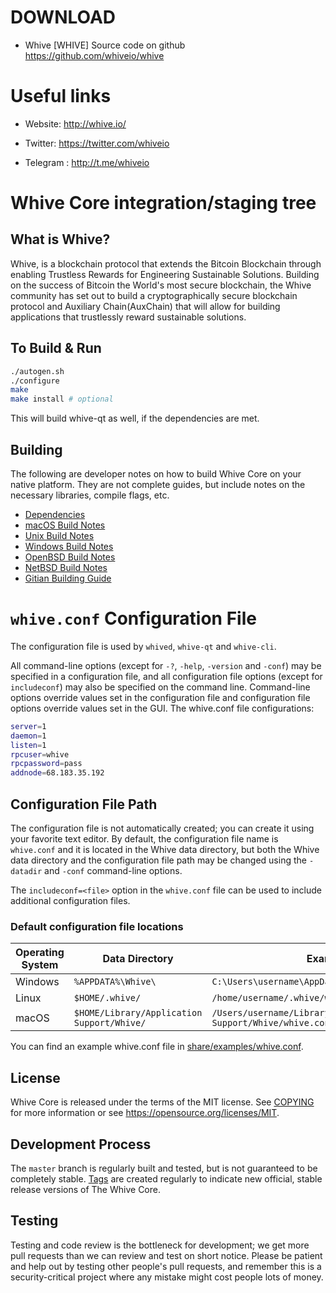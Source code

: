 
DOWNLOAD
========

* Whive [WHIVE] Source code on github https://github.com/whiveio/whive


Useful links
============

* Website:        http://whive.io/

* Twitter:        https://twitter.com/whiveio
* Telegram   :    http://t.me/whiveio


Whive Core integration/staging tree
=====================================

What is Whive?
----------------

Whive, is a blockchain protocol that extends the Bitcoin Blockchain through enabling Trustless Rewards for Engineering Sustainable Solutions. Building on the success of Bitcoin the World's most secure blockchain, the Whive community has set out to build a cryptographically secure blockchain protocol and Auxiliary Chain(AuxChain) that will allow for building applications that trustlessly reward sustainable solutions.

To Build & Run
---------------------

```bash
./autogen.sh
./configure
make
make install # optional
```

This will build whive-qt as well, if the dependencies are met.

Building
---------------------
The following are developer notes on how to build Whive Core on your native platform. They are not complete guides, but include notes on the necessary libraries, compile flags, etc.

- [Dependencies](doc/dependencies.md)
- [macOS Build Notes](doc/build-osx.md)
- [Unix Build Notes](doc/build-unix.md)
- [Windows Build Notes](doc/build-windows.md)
- [OpenBSD Build Notes](doc/build-openbsd.md)
- [NetBSD Build Notes](doc/build-netbsd.md)
- [Gitian Building Guide](doc/gitian-building.md)

# `whive.conf` Configuration File

The configuration file is used by `whived`, `whive-qt` and `whive-cli`.

All command-line options (except for `-?`, `-help`, `-version` and `-conf`) may be specified in a configuration file, and all configuration file options (except for `includeconf`) may also be specified on the command line. Command-line options override values set in the configuration file and configuration file options override values set in the GUI.
The whive.conf file configurations:
```bash
server=1
daemon=1
listen=1
rpcuser=whive
rpcpassword=pass
addnode=68.183.35.192
```

## Configuration File Path

The configuration file is not automatically created; you can create it using your favorite text editor. By default, the configuration file name is `whive.conf` and it is located in the Whive data directory, but both the Whive data directory and the configuration file path may be changed using the `-datadir` and `-conf` command-line options.

The `includeconf=<file>` option in the `whive.conf` file can be used to include additional configuration files.

### Default configuration file locations

Operating System | Data Directory | Example Path
-- | -- | --
Windows | `%APPDATA%\Whive\` | `C:\Users\username\AppData\Roaming\Whive\whive.conf`
Linux | `$HOME/.whive/` | `/home/username/.whive/whive.conf`
macOS | `$HOME/Library/Application Support/Whive/` | `/Users/username/Library/Application Support/Whive/whive.conf`

You can find an example whive.conf file in [share/examples/whive.conf](../share/examples/whive.conf).

License
-------

Whive Core is released under the terms of the MIT license. See [COPYING](COPYING) for more
information or see https://opensource.org/licenses/MIT.

Development Process
-------------------

The `master` branch is regularly built and tested, but is not guaranteed to be
completely stable. [Tags](https://github.com/whiveio/whive/tags) are created
regularly to indicate new official, stable release versions of The Whive Core.

Testing
-------

Testing and code review is the bottleneck for development; we get more pull
requests than we can review and test on short notice. Please be patient and help out by testing
other people's pull requests, and remember this is a security-critical project where any mistake might cost people
lots of money.



